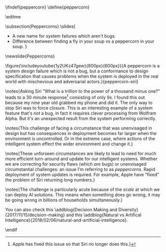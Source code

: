 \ifndef{peppercorn}
\define{peppercorn}

\editme

\subsection{Peppercorns}
\slides{
* A new name for system failures which aren't bugs.
* Difference between finding a fly in your soup vs a peppercorn in your soup. 
}

\newslide{Peppercorns}

\figure{\includeyoutube{1y2UKz47gew}{800px}{600px}}{A peppercorn is a system design failure which is not a bug, but a conformance to design specification that causes problems when the system is deployed in the real world with mischevious and adversarial actors.}{peppercorn-siri}

\notes{Asking Siri "What is a trillion to the power of a thousand minus one?" leads to a 30 minute response[^fixed] consisting of only 9s. I found this out because my nine year old grabbed my phone and did it. The only way to stop Siri was to force closure. This is an interesting example of a system feature that's *not* a bug, in fact it requires clever processing from Wolfram Alpha. But it's an unexpected result from the system performing correctly.

[^fixed]: Apple has fixed this issue so that Siri no longer does this.}

\notes{This challenge of facing a circumstance that was unenvisaged in design but has consequences in deployment becomes far larger when the environment is uncontrolled. Or in the extreme case, where actions of the intelligent system effect the wider environment and change it.}

\notes{These unforseen circumstances are likely to lead to need for much more efficient turn-around and update for our intelligent systems. Whether we are correcting for security flaws (which *are* bugs) or unenvisaged circumstantial challenges: an issue I'm referring to as *peppercorns*. Rapid deployment of system updates is required. For example, Apple have "fixed" the problem of Siri returning long numbers.}

\notes{The challenge is particularly acute because of the *scale* at which we can deploy AI solutions. This means when something does go wrong, it may be going wrong in billions of households simultaneously.}


You can also check this \addblog{Decision Making and Diversity}{2017/11/15/decision-making} and this 
\addblog{Natural vs Artifical Intelligence}{2018/02/06/natural-and-artificial-intelligence}.

\endif
